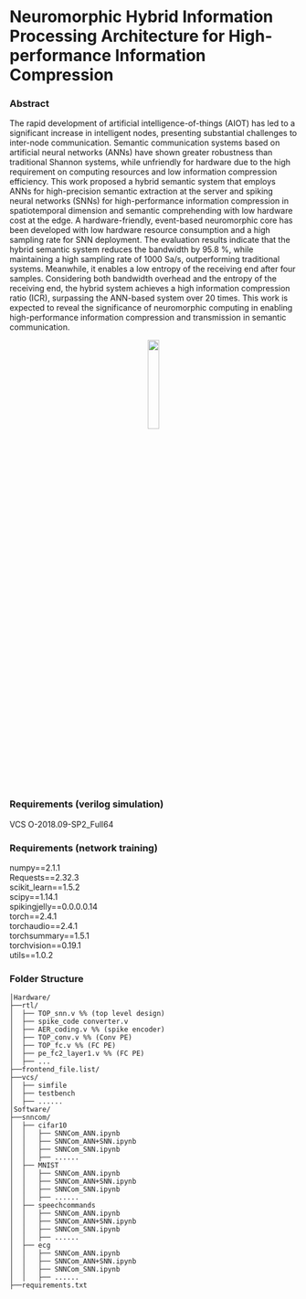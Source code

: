 # Neuromorphic Hybrid Information Processing Architecture for High-performance Information Compression

### Abstract
The rapid development of artificial intelligence-of-things (AIOT) has led to a significant increase in intelligent nodes, presenting substantial challenges to inter-node communication. Semantic communication systems based on artificial neural networks (ANNs) have shown greater robustness than traditional Shannon systems, while unfriendly for hardware due to the high requirement on computing resources and low information compression efficiency. This work proposed a hybrid semantic system that employs ANNs for high-precision semantic extraction at the server and spiking neural networks (SNNs) for high-performance information compression in spatiotemporal dimension and semantic comprehending with low hardware cost at the edge. A hardware-friendly, event-based neuromorphic core has been developed with low hardware resource consumption and a high sampling rate for SNN deployment. The evaluation results indicate that the hybrid semantic system reduces the bandwidth by 95.8 \%, while maintaining a high sampling rate of 1000 Sa/s, outperforming traditional systems. Meanwhile, it enables a low entropy of the receiving end after four samples. Considering both bandwidth overhead and the entropy of the receiving end, the hybrid system achieves a high information compression ratio (ICR), surpassing the ANN-based system over 20 times. This work is expected to reveal the significance of neuromorphic computing in enabling high-performance information compression and transmission in semantic communication.


<p align="center">
<img src="https://github.com/black20441/euromorphic-Hybrid-Information-Processing-Architectureblob/061b15d46105f785c4e237f27c909c1c41ea67c4/figs/network_architecture.jpg" width="20%">
</p>


### Requirements (verilog simulation)
VCS O-2018.09-SP2_Full64

### Requirements (network training)
numpy==2.1.1 <br />
Requests==2.32.3 <br />
scikit_learn==1.5.2 <br />
scipy==1.14.1 <br />
spikingjelly==0.0.0.0.14 <br />
torch==2.4.1 <br />
torchaudio==2.4.1 <br />
torchsummary==1.5.1 <br />
torchvision==0.19.1 <br />
utils==1.0.2 <br />

### Folder Structure
```
│Hardware/
├──rtl/
│  ├── TOP_snn.v %% (top level design)
│  ├── spike_code converter.v 
│  ├── AER_coding.v %% (spike encoder)
│  ├── TOP_conv.v %% (Conv PE)
│  ├── TOP_fc.v %% (FC PE)
│  ├── pe_fc2_layer1.v %% (FC PE)
│  ├── ...
├──frontend_file.list/
├──vcs/
│  ├── simfile
│  ├── testbench
│  ├── ......
│Software/
├──snncom/
│  ├── cifar10
│  │   ├── SNNCom_ANN.ipynb
│  │   ├── SNNCom_ANN+SNN.ipynb
│  │   ├── SNNCom_SNN.ipynb
│  │   ├── ......
│  ├── MNIST
│  │   ├── SNNCom_ANN.ipynb
│  │   ├── SNNCom_ANN+SNN.ipynb
│  │   ├── SNNCom_SNN.ipynb
│  │   ├── ......
│  ├── speechcommands
│  │   ├── SNNCom_ANN.ipynb
│  │   ├── SNNCom_ANN+SNN.ipynb
│  │   ├── SNNCom_SNN.ipynb
│  │   ├── ......
│  ├── ecg
│  │   ├── SNNCom_ANN.ipynb
│  │   ├── SNNCom_ANN+SNN.ipynb
│  │   ├── SNNCom_SNN.ipynb
│  │   ├── ......
├──requirements.txt
```

